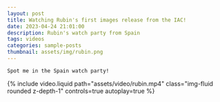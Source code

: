 ```yaml
---
layout: post
title: Watching Rubin's first images release from the IAC!
date: 2023-04-24 21:01:00
description: Rubin's watch party from Spain
tags: videos
categories: sample-posts
thumbnail: assets/img/rubin.png
---
```


````
Spot me in the Spain watch party!
````

<div class="row mt-3">
    <div class="col-sm mt-3 mt-md-0">
        {% include video.liquid path="assets/video/rubin.mp4" class="img-fluid rounded z-depth-1" controls=true autoplay=true %}
    </div>
</div>

